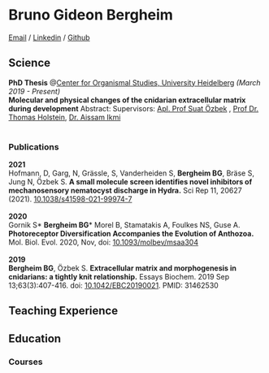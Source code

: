 
# Bruno Gideon Bergheim

[Email](mailto:b.bergheim@gmx.de) / [Linkedin](https://www.linkedin.com/in/bruno-gideon-bergheim-b6162b101/) / [Github](https://github.com/XylotrupesGideon/)

## Science

__PhD Thesis__ @[Center for Organismal Studies, University Heidelberg](https://www.cos.uni-heidelberg.de/en) _(March 2019 - Present)_<br>
**Molecular and physical changes of the cnidarian extracellular matrix during development**
Abstract: 
Supervisors: [Apl. Prof Suat Özbek](https://www.cos.uni-heidelberg.de/en/research-groups/molecular-evolution-and-genomics/prof-suat-ozbek) , [Prof Dr. Thomas Holstein](https://www.cos.uni-heidelberg.de/en/research-groups/molecular-evolution-and-genomics), [Dr. Aissam Ikmi](https://www.embl.org/groups/ikmi/)
<br><br>

### Publications
**2021**<br>
Hofmann, D, Garg, N, Grässle, S, Vanderheiden S, **Bergheim BG**, Bräse S, Jung N, Özbek S. **A small molecule screen identifies novel inhibitors of mechanosensory nematocyst discharge in Hydra.** Sci Rep 11, 20627 (2021). [10.1038/s41598-021-99974-7](https://doi.org/10.1038/s41598-021-99974-7)
<br><br>
**2020**<br>
Gornik S* **Bergheim BG*** Morel B, Stamatakis A, Foulkes NS, Guse A. **Photoreceptor Diversification Accompanies the Evolution of Anthozoa.** Mol. Biol. Evol. 2020, Nov, doi: [10.1093/molbev/msaa304](https://doi.org/10.1093/molbev/msaa304)
<br><br>
**2019**<br>
**Bergheim BG**, Özbek S. **Extracellular matrix and morphogenesis in cnidarians: a tightly knit relationship.**
Essays Biochem. 2019 Sep 13;63(3):407-416. doi: [10.1042/EBC20190021](https://doi.org/10.1042/EBC20190021). PMID:
31462530

## Teaching Experience

## Education

### Courses

